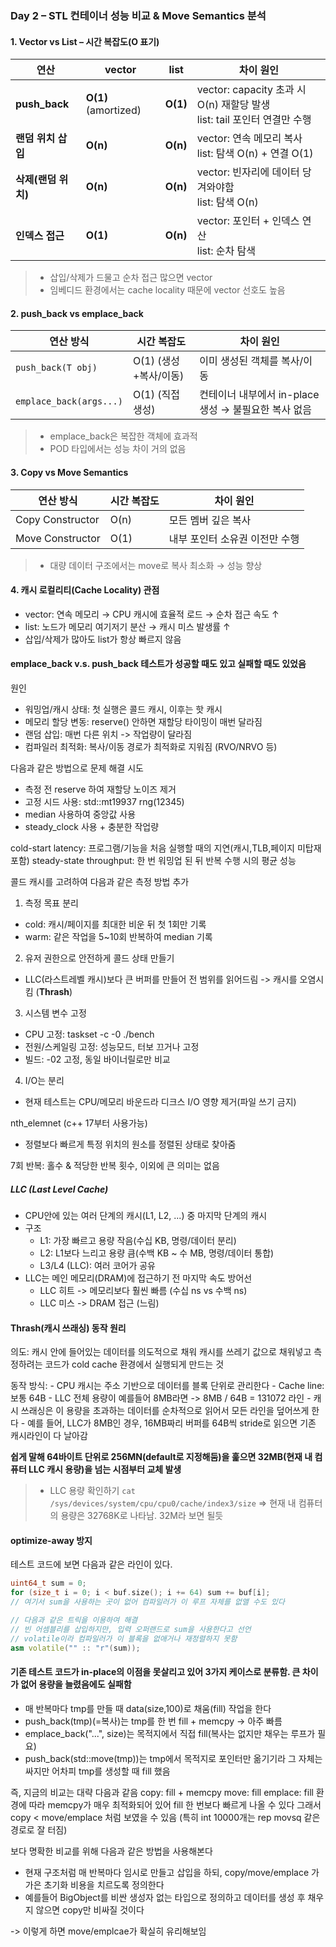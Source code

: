 ### Day 2 – STL 컨테이너 성능 비교 & Move Semantics 분석

#### 1. Vector vs List – 시간 복잡도(O 표기)
| 연산 | vector | list | 차이 원인 |
|------|--------|------|----------|
| **push_back** | **O(1)** (amortized) | **O(1)** | vector: capacity 초과 시 O(n) 재할당 발생<br>list: tail 포인터 연결만 수행 |
| **랜덤 위치 삽입** | **O(n)** | **O(n)** | vector: 연속 메모리 복사<br>list: 탐색 O(n) + 연결 O(1) |
| **삭제(랜덤 위치)** | **O(n)** | **O(n)** | vector: 빈자리에 데이터 당겨와야함<br>list: 탐색 O(n) |
| **인덱스 접근** | **O(1)** | **O(n)** | vector: 포인터 + 인덱스 연산<br>list: 순차 탐색 |

> - 삽입/삭제가 드물고 순차 접근 많으면 vector
> - 임베디드 환경에서는 cache locality 때문에 vector 선호도 높음

#### 2. push_back vs emplace_back
| 연산 방식 | 시간 복잡도 | 차이 원인 |
|-----------|------------|-----------|
| `push_back(T obj)` | O(1) (생성+복사/이동) | 이미 생성된 객체를 복사/이동 |
| `emplace_back(args...)` | O(1) (직접 생성) | 컨테이너 내부에서 in-place 생성 → 불필요한 복사 없음 |

> - emplace_back은 복잡한 객체에 효과적
> - POD 타입에서는 성능 차이 거의 없음

#### 3. Copy vs Move Semantics
| 연산 방식 | 시간 복잡도 | 차이 원인 |
|-----------|------------|-----------|
| Copy Constructor | O(n) | 모든 멤버 깊은 복사 |
| Move Constructor | O(1) | 내부 포인터 소유권 이전만 수행 |

> - 대량 데이터 구조에서는 move로 복사 최소화 → 성능 향상

#### 4. 캐시 로컬리티(Cache Locality) 관점
- vector: 연속 메모리 → CPU 캐시에 효율적 로드 → 순차 접근 속도 ↑
- list: 노드가 메모리 여기저기 분산 → 캐시 미스 발생률 ↑
- 삽입/삭제가 많아도 list가 항상 빠르지 않음


#### emplace_back v.s. push_back 테스트가 성공할 때도 있고 실패할 때도 있었음
원인
- 워밍업/캐시 상태: 첫 실행은 콜드 캐시, 이후는 핫 캐시
- 메모리 할당 변동: reserve() 안하면 재할당 타이밍이 매번 달라짐
- 랜덤 삽입: 매번 다른 위치 -> 작업량이 달라짐
- 컴파일러 최적화: 복사/이동 경로가 최적화로 지워짐 (RVO/NRVO 등)

다음과 같은 방법으로 문제 해결 시도
- 측정 전 reserve 하여 재할당 노이즈 제거
- 고정 시드 사용: std::mt19937 rng(12345)
- median 사용하여 중앙값 사용
- steady_clock 사용 + 충분한 작업량

cold-start latency: 프로그램/기능을 처음 실행할 때의 지연(캐시,TLB,페이지 미탑재 포함)
steady-state throughput: 한 번 워밍업 된 뒤 반복 수행 시의 평균 성능

콜드 캐시를 고려하여 다음과 같은 측정 방법 추가
1. 측정 목표 분리
- cold: 캐시/페이지를 최대한 비운 뒤 첫 1회만 기록
- warm: 같은 작업을 5~10회 반복하여 median 기록
2. 유저 권한으로 안전하게 콜드 상태 만들기
- LLC(라스트레벨 캐시)보다 큰 버퍼를 만들어 전 범위를 읽어드림 -> 캐시를 오염시킴 (**Thrash**)
3. 시스템 변수 고정
- CPU 고정: taskset -c -0 ./bench
- 전원/스케일링 고정: 성능모드, 터보 끄거나 고정
- 빌드: -02 고정, 동일 바이너릴로만 비교
4. I/O는 분리
- 현재 테스트는 CPU/메모리 바운드라 디크스 I/O 영향 제거(파일 쓰기 금지)

nth_elemnet (c++ 17부터 사용가능)
- 정렬보다 빠르게 특정 위치의 원소를 정렬된 상태로 찾아줌

7회 반복: 홀수 & 적당한 반복 횟수, 이외에 큰 의미는 없음

##### LLC (Last Level Cache)
- CPU안에 있는 여러 단계의 캐시(L1, L2, ...) 중 마지막 단계의 캐시
- 구조
    - L1: 가장 빠르고 용량 작음(수십 KB, 명령/데이터 분리)
    - L2: L1보다 느리고 용량 큼(수백 KB ~ 수 MB, 명령/데이터 통합)
    - L3/L4 (LLC): 여러 코어가 공유
- LLC는 메인 메모리(DRAM)에 접근하기 전 마지막 속도 방어선
    - LLC 히트 -> 메모리보다 훨씬 빠름 (수십 ns vs 수백 ns)
    - LLC 미스 -> DRAM 접근 (느림)

#### Thrash(캐시 쓰래싱) 동작 원리
의도: 캐시 안에 들어있는 데이터를 의도적으로 채워 캐시를 쓰레기 값으로 채워넣고 측정하려는 코드가 cold cache 환경에서 실행되게 만드는 것

동작 방식:
    - CPU 캐시는 주소 기반으로 데이터를 블록 단위로 관리한다
        - Cache line: 보통 64B
        - LLC 전체 용량이 예를들어 8MB라면 -> 8MB / 64B = 131072 라인
    - 캐시 쓰래싱은 이 용량을 초과하는 데이터를 순차적으로 읽어서 모든 라인을 덮어쓰게 한다
    - 예를 들어, LLC가 8MB인 경우, 16MB짜리 버퍼를 64B씩 stride로 읽으면 기존 캐시라인이 다 날아감

**쉽게 말해 64바이트 단위로 256MN(default로 지정해둠)을 훑으면 32MB(현재 내 컴퓨터 LLC 캐시 용량)을 넘는 시점부터 교체 발생**

> - LLC 용량 확인하기
    `cat /sys/devices/system/cpu/cpu0/cache/index3/size`
    => 현재 내 컴퓨터의 용량은 32768K로 나타남. 32M라 보면 될듯

#### optimize-away 방지
테스트 코드에 보면 다음과 같은 라인이 있다.
```cpp
uint64_t sum = 0;
for (size_t i = 0; i < buf.size(); i += 64) sum += buf[i];
// 여기서 sum을 사용하는 곳이 없어 컴파일러가 이 루프 자체를 없앨 수도 있다

// 다음과 같은 트릭을 이용하여 해결
// 빈 어셈블리를 삽입하지만, 입력 오퍼랜드로 sum을 사용한다고 선언
// volatile이라 컴파일러가 이 블록을 없애거나 재정렬하지 못함
asm volatile("" :: "r"(sum));
```

#### 기존 테스트 코드가 in-place의 이점을 못살리고 있어 3가지 케이스로 분류함. 큰 차이가 없어 용량을 늘렸음에도 실패함
- 매 반복마다 tmp를 만들 때 data(size,100)로 채움(fill) 작업을 한다
- push_back(tmp)(=복사)는 tmp를 한 번 fill + memcpy -> 아주 빠름
- emplace_back("...", size)는 목적지에서 직접 fill(복사는 없지만 채우는 루프가 필요)
- push_back(std::move(tmp))는 tmp에서 목적지로 포인터만 옮기기라 그 자체는 싸지만 어차피 tmp를 생성할 때 fill 했음

즉, 지금의 비교는 대략 다음과 같음
    copy: fill + memcpy
    move: fill
    emplace: fill
환경에 따라 memcpy가 매우 최적화되어 있어 fill 한 번보다 빠르게 나올 수 있다
그래서 copy < move/emplace 처럼 보였을 수 있음 (특히 int 10000개는 rep movsq 같은 경로로 잘 터짐)

보다 명확한 비교를 위해 다음과 같은 방법을 사용해본다
- 현재 구조처럼 매 반복마다 임시로 만들고 삽입을 하되, copy/move/emplace 가 가은 초기화 비용을 치르도록 정의한다
- 예를들어 BigObject를 비싼 생성자 없는 타입으로 정의하고 데이터를 생성 후 채우지 않으면 copy만 비싸질 것이다

-> 이렇게 하면 move/emplcae가 확실히 유리해보임

